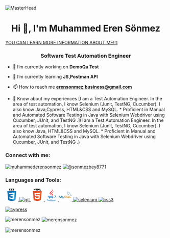  ![MasterHead](https://t3.ftcdn.net/jpg/01/36/51/44/360_F_136514488_j1u863gh50fsRqIFQDHIn1HW7JeHPJVz.jpg)
<h1 align="center">Hi 👋, I'm Muhammed Eren Sönmez</h1>
<a href="https://github.com/merensonmez/HTML-CSS/tree/main/firstwebsite">YOU CAN LEARN MORE INFORMATION ABOUT ME!!1</a>
<h3 align="center">Software Test Automation Engineer</h3>

- 🔭 I’m currently working on **DemoQa Test**

- 🌱 I’m currently learning **JS,Postman API**

- 📫 How to reach me **erensonmez.business@gmail.com**

- 📄 Know about my experiences [I am a Test Automation Engineer. In the area of test automation, I know Selenium (Junit, TestNG, Cucumber). I also know Java,Cypress, HTML&CSS and MySQL. * Proficient in Manual and Automated Software Testing in Java with Selenium Webdriver using Cucumber, JUnit, and TestNG .](I am a Test Automation Engineer. In the area of test automation, I know Selenium (Junit, TestNG, Cucumber). I also know Java, HTML&CSS and MySQL. * Proficient in Manual and Automated Software Testing in Java with Selenium Webdriver using Cucumber, JUnit, and TestNG .)

<h3 align="left">Connect with me:</h3>
<p align="left">
<a href="https://linkedin.com/in/muhammederensonmez" target="blank"><img align="center" src="https://raw.githubusercontent.com/rahuldkjain/github-profile-readme-generator/master/src/images/icons/Social/linked-in-alt.svg" alt="muhammederensonmez" height="30" width="40" /></a>
<a href="https://www.youtube.com/c/@sonmezbey8771" target="blank"><img align="center" src="https://raw.githubusercontent.com/rahuldkjain/github-profile-readme-generator/master/src/images/icons/Social/youtube.svg" alt="@sonmezbey8771" height="30" width="40" /></a>
</p>

<h3 align="left">Languages and Tools:</h3>
<p align="left"> <a href="https://www.w3schools.com/css/" target="_blank" rel="noreferrer"> <img src="https://raw.githubusercontent.com/devicons/devicon/master/icons/css3/css3-original-wordmark.svg" alt="css3" width="40" height="40"/> </a> <a href="https://git-scm.com/" target="_blank" rel="noreferrer"> <img src="https://www.vectorlogo.zone/logos/git-scm/git-scm-icon.svg" alt="git" width="40" height="40"/> </a> <a href="https://www.w3.org/html/" target="_blank" rel="noreferrer"> <img src="https://raw.githubusercontent.com/devicons/devicon/master/icons/html5/html5-original-wordmark.svg" alt="html5" width="40" height="40"/> </a> <a href="https://www.java.com" target="_blank" rel="noreferrer"> <img src="https://raw.githubusercontent.com/devicons/devicon/master/icons/java/java-original.svg" alt="java" width="40" height="40"/> </a> <a href="https://www.mysql.com/" target="_blank" rel="noreferrer"> <img src="https://raw.githubusercontent.com/devicons/devicon/master/icons/mysql/mysql-original-wordmark.svg" alt="mysql" width="40" height="40"/> </a> <a href="https://www.selenium.dev" target="_blank" rel="noreferrer"> <img src="https://raw.githubusercontent.com/detain/svg-logos/780f25886640cef088af994181646db2f6b1a3f8/svg/selenium-logo.svg" alt="selenium" width="40" height="40"/> </a> 
<a href="https://cucumber.io/" target="_blank" rel="noreferrer"> <img src="https://cdn.icon-icons.com/icons2/2415/PNG/48/cucumber_plain_wordmark_logo_icon_146572.png" alt="css3" width="40" height="40"/> </a> </p>
<a href="https://www.cypress.io/" target="_blank" rel="noreferrer"> <img src="https://cdn.icon-icons.com/icons2/2107/PNG/48/file_type_cypress_icon_130654.png" alt="cypress" width="40" height="40"/> </a> </p>


<p><img align="left" src="https://github-readme-stats.vercel.app/api/top-langs?username=merensonmez&show_icons=true&locale=en&layout=compact" alt="merensonmez" /></p>

<p>&nbsp;<img align="center" src="https://github-readme-stats.vercel.app/api?username=merensonmez&show_icons=true&locale=en" alt="merensonmez" /></p>

<p><img align="center" src="https://github-readme-streak-stats.herokuapp.com/?user=merensonmez&" alt="merensonmez" /></p>
